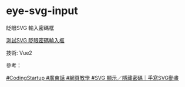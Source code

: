 # eye-svg-input
眨眼SVG 輸入密碼框

[測試SVG 眨眼密碼輸入框](./testrequestanimationframe-svg-vue2/dist/index.html)

技術: Vue2

參考：

[#CodingStartup #廣東話 #網頁教學 #SVG 顯示／隱藏密碼｜手寫SVG動畫](https://youtu.be/v2Cz5jgd9RM)